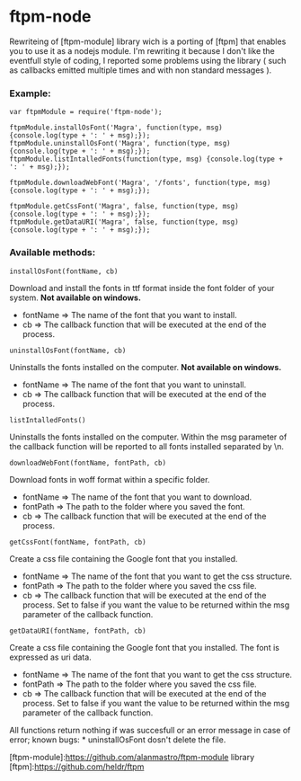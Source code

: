 ftpm-node
===========

Rewriteing of [ftpm-module] library wich is a porting of [ftpm] that enables you to use it as a nodejs module. I'm rewriting it because I don't like the eventfull style of coding,
I reported some problems using the library ( such as callbacks emitted multiple times and with non standard messages ).

### Example:

```
var ftpmModule = require('ftpm-node');  

ftpmModule.installOsFont('Magra', function(type, msg) {console.log(type + ': ' + msg);});
ftpmModule.uninstallOsFont('Magra', function(type, msg) {console.log(type + ': ' + msg);});
ftpmModule.listIntalledFonts(function(type, msg) {console.log(type + ': ' + msg);});

ftpmModule.downloadWebFont('Magra', '/fonts', function(type, msg) {console.log(type + ': ' + msg);});

ftpmModule.getCssFont('Magra', false, function(type, msg) {console.log(type + ': ' + msg);});
ftpmModule.getDataURI('Magra', false, function(type, msg) {console.log(type + ': ' + msg);});
```

### Available methods:

``` 
installOsFont(fontName, cb)
```
Download and install the fonts in ttf format inside the font folder of your system. **Not available on windows.**

* fontName   => The name of the font that you want to install.
* cb    	 => The callback function that will be executed at the end of the process.

``` 
uninstallOsFont(fontName, cb)
``` 
Uninstalls the fonts installed on the computer. **Not available on windows.**

* fontName => The name of the font that you want to uninstall.  
* cb       => The callback function that will be executed at the end of the process.

``` 
listIntalledFonts()
``` 
Uninstalls the fonts installed on the computer.
Within the msg parameter of the callback function will be reported to all fonts installed separated by \n.

``` 
downloadWebFont(fontName, fontPath, cb)
``` 
Download fonts in woff format within a specific folder.

* fontName => The name of the font that you want to download.  
* fontPath => The path to the folder where you saved the font.  
* cb       => The callback function that will be executed at the end of the process.

```  
getCssFont(fontName, fontPath, cb)
``` 
Create a css file containing the Google font that you installed.

* fontName => The name of the font that you want to get the css structure.  
* fontPath => The path to the folder where you saved the css file.  
* cb       => The callback function that will be executed at the end of the process. Set to false if you want the value to be returned within the msg parameter of the callback function.

``` 
getDataURI(fontName, fontPath, cb)
``` 
Create a css file containing the Google font that you installed. The font is expressed as uri data.

* fontName => The name of the font that you want to get the css structure.  
* fontPath => The path to the folder where you saved the css file.  
* cb       => The callback function that will be executed at the end of the process.   Set to false if you want the value to be returned within the msg parameter of the callback function.


All functions return nothing if was succesfull or an error message in case of error;
known bugs:
    * uninstallOsFont dosn't delete the file.


[ftpm-module]:https://github.com/alanmastro/ftpm-module library
[ftpm]:https://github.com/heldr/ftpm